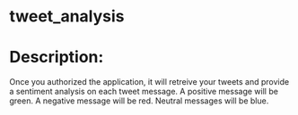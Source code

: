 # tweet_analysis

# Description:
Once you authorized the application, it will retreive your tweets and provide a sentiment analysis on each tweet message. A positive message will be green. A negative message will be red. Neutral messages will be blue. 
